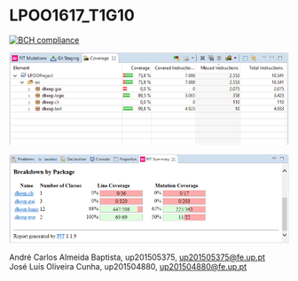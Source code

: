 # LPOO1617_T1G10

[![BCH compliance](https://bettercodehub.com/edge/badge/carbap/LPOO1617_T1G10?token=00abf5ec5205c7c06569c00f861c95d347aa99f9)](https://bettercodehub.com/)

![Alt text](/coverage.png?raw=true "EclEmma")

![Alt text](/pit.png?raw=true "PIT")

André Carlos Almeida Baptista, up201505375, up201505375@fe.up.pt<br />
José Luís Oliveira Cunha, up201504880, up201504880@fe.up.pt

